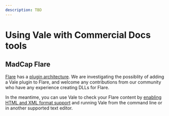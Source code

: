 ```yaml
---
description: TBD
---
```


# Using Vale with Commercial Docs tools

## MadCap Flare

[Flare](https://www.madcapsoftware.com/products/flare) has a [plugin architecture](http://help.madcapsoftware.com/flare2019r2/Content/Flare/Plug-In-API/Plugin-API.htm). We are investigating the possiblity of adding a Vale plugin to Flare, and welcome any contributions from our community who have any experience creating DLLs for Flare.

In the meantime, you can use Vale to check your Flare content by [enabling HTML and XML format support](markup.md#formats) and running Vale from the command line or in another supported text editor.